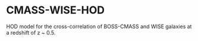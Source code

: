 # CMASS-WISE-HOD
HOD model for the cross-correlation of BOSS-CMASS and WISE galaxies at a redshift of z ~ 0.5.
